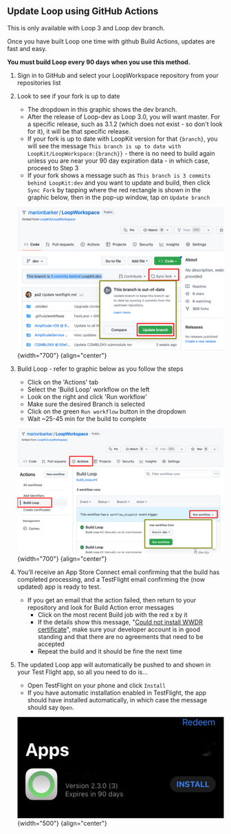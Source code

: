 ## Update Loop using GitHub Actions

This is only available with Loop 3 and Loop dev branch.

Once you have built Loop one time with github Build Actions, updates are fast and easy.

**You must build Loop every 90 days when you use this method.**

1. Sign in to GitHub and select your LoopWorkspace repository from your repositories list
1. Look to see if your fork is up to date
    * The dropdown in this graphic shows the dev branch.
    * After the release of Loop-dev as Loop 3.0, you will want master. For a specific release, such as 3.1.2 (which does not exist - so don't look for it), it will be that specific release.
    * If your fork is up to date with LoopKit version for that `{branch}`, you will see the message `This branch is up to date with LoopKit/LoopWorkspace:{branch}}` - there is no need to build again unless you are near your 90 day expiration data - in which case, proceed to Step 3
    * If your fork shows a message such as `This branch is 3 commits behind LoopKit:dev` and you want to update and build, then click `Sync Fork` by tapping where the red rectangle is shown in the graphic below, then in the pop-up window, tap on `Update branch`

    ![message displayed when your fork of LoopWorkspace is behind LoopKit version](img/github-build-check-fork-status.svg){width="700"}
    {align="center"}

1. Build Loop - refer to graphic below as you follow the steps
    * Click on the 'Actions' tab
    * Select the 'Build Loop' workflow on the left
    * Look on the right and click 'Run workflow'
    * Make sure the desired Branch is selected
    * Click on the green `Run workflow` button in the dropdown
    * Wait ~25-45 min for the build to complete

    ![graphic indicating how to build again](img/github-build-actions-build-again.svg){width="700"}
    {align="center"}


1. You'll receive an App Store Connect email confirming that the build has completed processing, and a TestFlight email confirming the (now updated) app is ready to test.
    * If you get an email that the action failed, then return to your repository and look for Build Action error messages
        * Click on the most recent Build job with the red x by it
        * If the details show this message, "[Could not install WWDR certificate](gh-errors.md#could-not-install-wwdr-certificate)", make sure your developer account is in good standing and that there are no agreements that need to be accepted
        * Repeat the build and it should be fine the next time
1. The updated Loop app will automatically be pushed to and shown in your Test Flight app, so all you need to do is...
    * Open TestFlight on your phone and click `Install`
    * If you have automatic installation enabled in TestFlight, the app should have installed automatically, in which case the message should say `Open`.

    ![graphic indicating how to install app in TestFlight](img/testflight-app-install.svg){width="500"}
    {align="center"}

